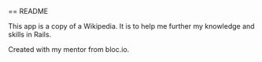 == README

This app is a copy of a Wikipedia.  It is to help me further my knowledge and skills in Rails.

Created with my mentor from bloc.io.


